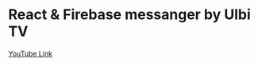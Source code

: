 # React & Firebase messanger by Ulbi TV

[YouTube Link](https://www.youtube.com/watch?v=12kgyxvsxUs)


